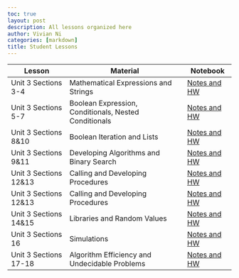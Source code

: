 ```yaml
---
toc: true
layout: post
description: All lessons organized here
author: Vivian Ni
categories: [markdown]
title: Student Lessons 
---
```


| Lesson | Material | Notebook |
|-|-|-|
| Unit 3 Sections 3-4 | Mathematical Expressions and Strings | [Notes and HW](https://vivianknee.github.io/FastPages/2022/12/03/math-express-strings.html) |
| Unit 3 Sections 5-7 | Boolean Expression, Conditionals, Nested Conditionals | [Notes and HW](https://vivianknee.github.io/FastPages/2022/12/05/bool-express-conditional.html) |
| Unit 3 Sections 8&10 | Boolean Iteration and Lists | [Notes and HW](https://vivianknee.github.io/FastPages/2022/12/05/bool-itera-lists.html) |
| Unit 3 Sections 9&11 | Developing Algorithms and Binary Search | [Notes and HW](https://vivianknee.github.io/FastPages/2022/12/06/algo-binary.html) |
| Unit 3 Sections 12&13 | Calling and Developing Procedures | [Notes and HW](https://vivianknee.github.io/FastPages/2022/12/08/devlop-procedures.html) |
| Unit 3 Sections 12&13 | Calling and Developing Procedures | [Notes and HW](https://vivianknee.github.io/FastPages/2022/12/08/devlop-procedures.html) |
| Unit 3 Sections 14&15 | Libraries and Random Values | [Notes and HW]() |
| Unit 3 Sections 16 | Simulations | [Notes and HW]() |
| Unit 3 Sections 17-18 | Algorithm Efficiency and Undecidable Problems | [Notes and HW]() |